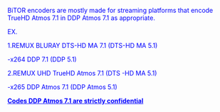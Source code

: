 
BiTOR encoders are mostly made for streaming platforms that encode TrueHD Atmos 7.1 in DDP Atmos 7.1 as appropriate.

EX.

1.REMUX BLURAY DTS-HD MA 7.1 (DTS-HD MA 5.1)

-x264 DDP 7.1 (DDP 5.1)

2.REMUX UHD TrueHD Atmos 7.1 (DTS -HD MA 5.1)

-x265 DDP Atmos 7.1 (DDP Atmos 5.1)

<span style="text-decoration: underline"><strong>Codes DDP Atmos 7.1 are strictly confidential</strong></span>
<body text="blue">
  


